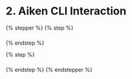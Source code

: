# 2. Aiken CLI Interaction

{% stepper %}
{% step %}
###


{% endstep %}

{% step %}
###


{% endstep %}
{% endstepper %}

